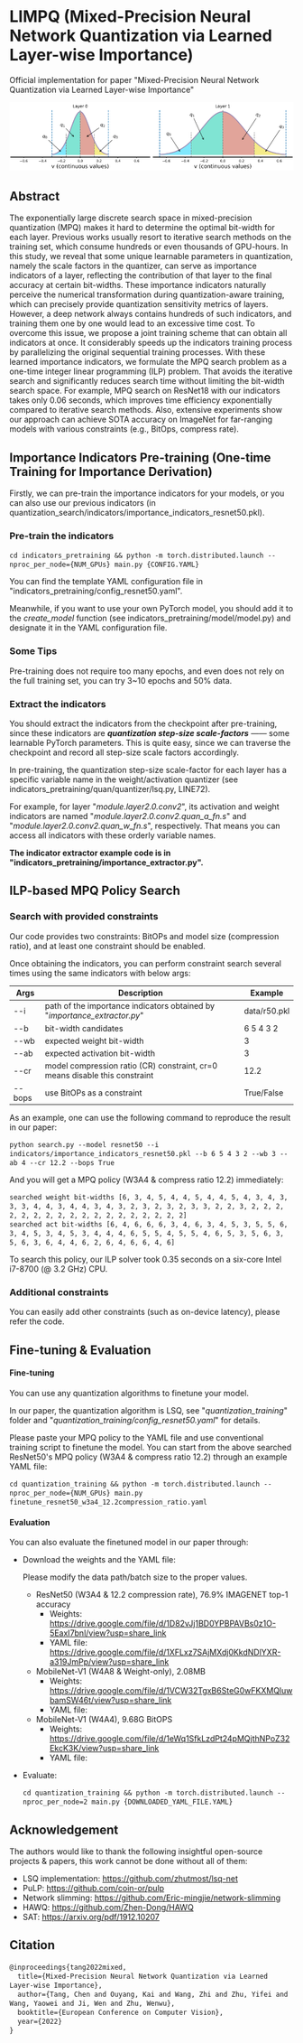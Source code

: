 # LIMPQ (Mixed-Precision Neural Network Quantization via Learned Layer-wise Importance)

Official implementation for paper "Mixed-Precision Neural Network Quantization via Learned Layer-wise Importance"



![](figures/1.png)

## Abstract

The exponentially large discrete search space in mixed-precision quantization (MPQ) makes it hard to determine the optimal bit-width for each layer. Previous works usually resort to iterative search methods on the training set, which consume hundreds or even thousands of GPU-hours. In this study, we reveal that some unique learnable parameters in quantization, namely the scale factors in the quantizer, can serve as importance indicators of a layer, reflecting the contribution of that layer to the final accuracy at certain bit-widths. These importance indicators naturally perceive the numerical transformation during quantization-aware training, which can precisely provide quantization sensitivity metrics of layers. However, a deep network always contains hundreds of such indicators, and training them one by one would lead to an excessive time cost. To overcome this issue, we propose a joint training scheme that can obtain all indicators at once. It considerably speeds up the indicators training process by parallelizing the original sequential training processes. With these learned importance indicators, we formulate the MPQ search problem as a one-time integer linear programming (ILP) problem. That avoids the iterative search and significantly reduces search time without limiting the bit-width search space. For example, MPQ search on ResNet18 with our indicators takes only 0.06 seconds, which improves time efficiency exponentially compared to iterative search methods. Also, extensive experiments show our approach can achieve SOTA accuracy on ImageNet for far-ranging models with various constraints (e.g., BitOps, compress rate).



## Importance Indicators Pre-training (One-time Training for Importance Derivation)
Firstly, we can pre-train the importance indicators for your models, or you can also use our previous indicators (in quantization_search/indicators/importance_indicators_resnet50.pkl). 

### Pre-train the indicators

```
cd indicators_pretraining && python -m torch.distributed.launch --nproc_per_node={NUM_GPUs} main.py {CONFIG.YAML} 
```

You can find the template YAML configuration file in "indicators_pretraining/config_resnet50.yaml". 

Meanwhile, if you want to use your own PyTorch model, you should add it to the *create_model* function (see indicators_pretraining/model/model.py) and designate it in the YAML configuration file. 

### Some Tips 

Pre-training does not require too many epochs, and even does not rely on the full training set, you can try 3~10 epochs and 50% data. 

### Extract the indicators

You should extract the indicators from the checkpoint after pre-training, since these indicators are ***quantization step-size scale-factors*** —— some learnable PyTorch parameters. This is quite easy, since we can traverse the checkpoint and record all step-size scale factors accordingly. 

In pre-training, the quantization step-size scale-factor for each layer has a specific variable name in the weight/activation quantizer (see indicators_pretraining/quan/quantizer/lsq.py, LINE72). 

For example, for layer "*module.layer2.0.conv2*", its activation and weight indicators are named "*module.layer2.0.conv2.quan_a_fn.s*" and "*module.layer2.0.conv2.quan_w_fn.s*", respectively. That means you can access all indicators with these orderly variable names.  

**The indicator extractor example code is in "indicators_pretraining/importance_extractor.py".** 



## ILP-based MPQ Policy Search

### Search with provided constraints

Our code provides two constraints: BitOPs and model size (compression ratio), and at least one constraint should be enabled. 

Once obtaining the indicators, you can perform constraint search several times using the same indicators with below args: 

| Args   | Description                                                  | Example      |
| ------ | ------------------------------------------------------------ | ------------ |
| --i    | path of the importance indicators obtained by "*importance_extractor.py*" | data/r50.pkl |
| --b    | bit-width candidates                                         | 6 5 4 3 2    |
| --wb   | expected weight bit-width                                    | 3            |
| --ab   | expected activation bit-width                                | 3            |
| --cr   | model compression ratio (CR) constraint, cr=0 means disable this constraint | 12.2         |
| --bops | use BitOPs as a constraint                                   | True/False   |

 As an example, one can use the following command to reproduce the result in our paper:

```
python search.py --model resnet50 --i indicators/importance_indicators_resnet50.pkl --b 6 5 4 3 2 --wb 3 --ab 4 --cr 12.2 --bops True 
```

And you will get a MPQ policy (W3A4 & compress ratio 12.2) immediately: 

```
searched weight bit-widths [6, 3, 4, 5, 4, 4, 5, 4, 4, 5, 4, 3, 4, 3, 3, 3, 4, 4, 3, 4, 4, 3, 4, 3, 2, 3, 2, 3, 2, 3, 3, 2, 2, 3, 2, 2, 2, 2, 2, 2, 2, 2, 2, 2, 2, 2, 2, 2, 2, 2, 2, 2]
searched act bit-widths [6, 4, 6, 6, 6, 3, 4, 6, 3, 4, 5, 3, 5, 5, 6, 3, 4, 5, 3, 4, 5, 3, 4, 4, 4, 6, 5, 5, 4, 5, 5, 4, 6, 5, 3, 5, 6, 3, 5, 6, 3, 6, 4, 4, 6, 2, 6, 4, 6, 6, 4, 6]
```

To search this policy, our ILP solver took 0.35 seconds on a six-core Intel i7-8700 (@ 3.2 GHz) CPU. 

### Additional constraints

You can easily add other constraints (such as on-device latency), please refer the code.  



## Fine-tuning & Evaluation

#### Fine-tuning

You can use any quantization algorithms to finetune your model. 

In our paper, the quantization algorithm is LSQ, see "*quantization_training*" folder and "*quantization_training/config_resnet50.yaml*" for details. 

Please paste your MPQ policy to the YAML file and use conventional training script to finetune the model. You can start from the above searched ResNet50's MPQ policy (W3A4 & compress ratio 12.2) through an example YAML file: 

```
cd quantization_training && python -m torch.distributed.launch --nproc_per_node={NUM_GPUs} main.py finetune_resnet50_w3a4_12.2compression_ratio.yaml
```

#### Evaluation

You can also evaluate the finetuned model in our paper through:

- Download the weights and the YAML file: 

  Please modify the data path/batch size to the proper values. 

  - ResNet50 (W3A4 & 12.2 compression rate), 76.9% IMAGENET top-1 accuracy
    - Weights: https://drive.google.com/file/d/1D82vJj1BD0YPBPAVBs0z1O-5EaxI7bnl/view?usp=share_link
    - YAML file: https://drive.google.com/file/d/1XFLxz7SAjMXdj0KkdNDlYXR-a319JmPp/view?usp=share_link
  - MobileNet-V1 (W4A8 & Weight-only), 2.08MB
    - Weights: https://drive.google.com/file/d/1VCW32TgxB6SteG0wFKXMQluwbamSW46t/view?usp=share_link
    - YAML file: 
  - MobileNet-V1 (W4A4), 9.68G BitOPS
    - Weights: https://drive.google.com/file/d/1eWq1SfkLzdPt24pMQjthNPoZ32EkcK3K/view?usp=share_link
    - YAML file: 

- Evaluate:

  ```
  cd quantization_training && python -m torch.distributed.launch --nproc_per_node=2 main.py {DOWNLOADED_YAML_FILE.YAML}
  ```

  

## Acknowledgement

The authors would like to thank the following insightful open-source projects & papers, this work cannot be done without all of them:

- LSQ implementation: https://github.com/zhutmost/lsq-net
- PuLP: https://github.com/coin-or/pulp
- Network slimming: https://github.com/Eric-mingjie/network-slimming
- HAWQ: https://github.com/Zhen-Dong/HAWQ
- SAT: https://arxiv.org/pdf/1912.10207



## Citation

```
@inproceedings{tang2022mixed,
  title={Mixed-Precision Neural Network Quantization via Learned Layer-wise Importance},
  author={Tang, Chen and Ouyang, Kai and Wang, Zhi and Zhu, Yifei and Wang, Yaowei and Ji, Wen and Zhu, Wenwu},
  booktitle={European Conference on Computer Vision},
  year={2022}
}
```

